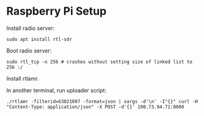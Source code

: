 # Raspberry Pi Setup

Install radio server:

```
sudo apt install rtl-sdr
```

Boot radio server:

```
sudo rtl_tcp -n 256 # crashes without setting size of linked list to 256 :/
```

Install rtlamr.

In another terminal, run uploader script:

```
./rtlamr -filterid=63021097 -format=json | xargs -d'\n' -I"{}" curl -H "Content-Type: application/json" -X POST -d'{}' 100.73.94.71:8080
```
